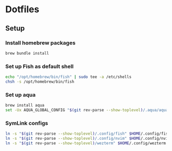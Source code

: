 # Dotfiles

## Setup

### Install homebrew packages

```bash
brew bundle install
```

### Set up Fish as default shell

```bash
echo "/opt/homebrew/bin/fish" | sudo tee -a /etc/shells
chsh -s /opt/homebrew/bin/fish
```

### Set up aqua

```bash
brew install aqua
set -Ux AQUA_GLOBAL_CONFIG "$(git rev-parse --show-toplevel)/.aqua/aqua.yaml"
```

### SymLink configs

```bash
ln -s "$(git rev-parse --show-toplevel)/.config/fish" $HOME/.config/fish
ln -s "$(git rev-parse --show-toplevel)/.config/nvim" $HOME/.config/nvim
ln -s "$(git rev-parse --show-toplevel)/wezterm" $HOME/.config/wezterm
```
